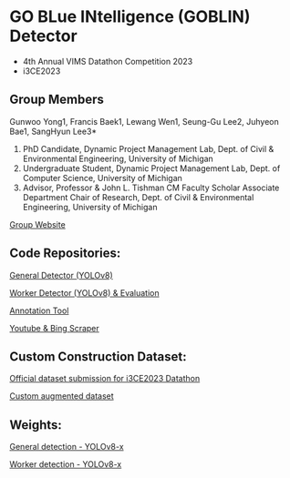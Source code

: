 # GO BLue INtelligence (GOBLIN) Detector
- 4th Annual VIMS Datathon Competition 2023
- i3CE2023

## Group Members
Gunwoo Yong1, Francis Baek1, Lewang Wen1,
Seung-Gu Lee2, Juhyeon Bae1, SangHyun Lee3*

1. PhD Candidate, Dynamic Project Management Lab, Dept. of Civil & Environmental Engineering, University of Michigan
2. Undergraduate Student, Dynamic Project Management Lab, Dept. of Computer Science, University of Michigan
3. Advisor, Professor & John L. Tishman CM Faculty Scholar Associate Department Chair of Research, Dept. of Civil & Environmental Engineering, University of Michigan

[Group Website](https://dpm.engin.umich.edu/)


## Code Repositories:
[General Detector (YOLOv8)]()

[Worker Detector (YOLOv8) & Evaluation](https://github.com/LeyangWen/ultralytics.git)

[Annotation Tool]()

[Youtube & Bing Scraper]()


## Custom Construction Dataset:
[Official dataset submission for i3CE2023 Datathon](https://drive.google.com/file/d/1ESVZ3JyJvmjwASMxKhsUv8KGxQ9SkhL5/view?usp=sharing)

[Custom augmented dataset](https://drive.google.com/file/d/1Q-BRIFyGRgjXMS4C_DKga2l40WlWKIH_/view?usp=sharing)


## Weights:
[General detection - YOLOv8-x]()

[Worker detection - YOLOv8-x]()
